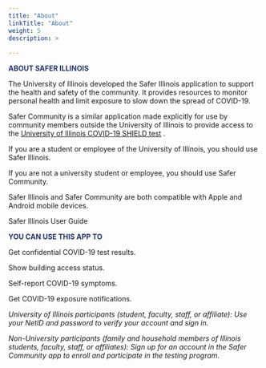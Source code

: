 ```yaml
---
title: "About"
linkTitle: "About"
weight: 5
description: >
  
---
```


<span style="color:#25366B"> __ABOUT SAFER ILLINOIS__ </span>

The University of Illinois developed the Safer Illinois application to support the health and safety of the community\. It provides resources to monitor personal health and limit exposure to slow down the spread of COVID\-19\.

Safer Community is a similar application made explicitly for use by community members outside the University of Illinois to provide access to the <span style="color:#334A95">[University of Illinois COVID\-19 SHIELD test](https://shieldcu.illinois.edu/#illinois-test)</span> \.

If you are a student or employee of the University of Illinois\, you should use Safer Illinois\.

If you are not a university student or employee\, you should use Safer Community\.

Safer Illinois and Safer Community are both compatible with Apple and Android mobile devices\.

Safer Illinois User Guide

<span style="color:#25366B"> __YOU CAN USE THIS APP TO__ </span>

Get confidential COVID\-19 test results\.

Show building access status\.

Self\-report COVID\-19 symptoms\.

Get COVID\-19 exposure notifications\.

_University of Illinois participants \(student\, faculty\, staff\, or affiliate\): Use your NetID_  _and password to verify your account and sign in\._

_Non\-University participants \(family and household members of Illinois students\, faculty\, staff\, or affiliates\): Sign up for an account in the Safer Community app to enroll and participate_  _in the testing program\._